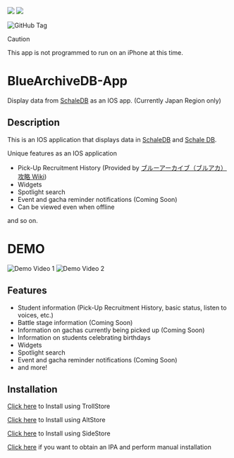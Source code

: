 <img src="https://img.shields.io/badge/-Swift-FA7343.svg?logo=swift&style=for-the-badge"> <img src="https://img.shields.io/badge/-Xcode-0c4ea8.svg?logo=xcode&style=for-the-badge">

![GitHub Tag](https://img.shields.io/github/v/tag/2288-256/BlueArchiveDB-App)

> [!CAUTION]
> This app is not programmed to run on an iPhone at this time.

# BlueArchiveDB-App

Display data from [SchaleDB](https://github.com/lonqie/SchaleDB) as an IOS app. (Currently Japan Region only)

## Description

This is an IOS application that displays data in [SchaleDB](https://github.com/lonqie/SchaleDB) and [Schale DB](https://schaledb.com/home).

Unique features as an IOS application

- Pick-Up Recruitment History (Provided by [ブルーアーカイブ（ブルアカ）攻略 Wiki](https://bluearchive.wikiru.jp))
- Widgets
- Spotlight search
- Event and gacha reminder notifications (Coming Soon)
- Can be viewed even when offline
 
and so on.

# DEMO

![Demo Video 1](https://github.com/user-attachments/assets/8401d968-7a13-4c98-838a-5fbee435a54a)
![Demo Video 2](https://github.com/user-attachments/assets/4ac5ca04-20d8-4090-9be9-0e2441438e26)


## Features

- Student information (Pick-Up Recruitment History, basic status, listen to voices, etc.)
- Battle stage information (Coming Soon)
- Information on gachas currently being picked up (Coming Soon)
- Information on students celebrating birthdays
- Widgets
- Spotlight search
- Event and gacha reminder notifications (Coming Soon)
- and more!

## Installation

[Click here](https://2288-256.github.io/redirect.html?redirect=apple-magnifier://install?url=https://github.com/2288-256/BlueArchiveDB-App/releases/download/v0.2/BlueArchiveDB_0.2.ipa) to Install using TrollStore

[Click here](https://2288-256.github.io/redirect.html?redirect=altstore://install?url=https://github.com/2288-256/BlueArchiveDB-App/releases/download/v0.2/BlueArchiveDB_0.2.ipa) to Install using AltStore

[Click here](https://2288-256.github.io/redirect.html?redirect=sidestore://install?url=https://github.com/2288-256/BlueArchiveDB-App/releases/download/v0.2/BlueArchiveDB_0.2.ipa) to Install using SideStore

[Click here](https://github.com/2288-256/BlueArchiveDB-App/releases/download/v0.2/BlueArchiveDB_0.2.ipa) if you want to obtain an IPA and perform manual installation
